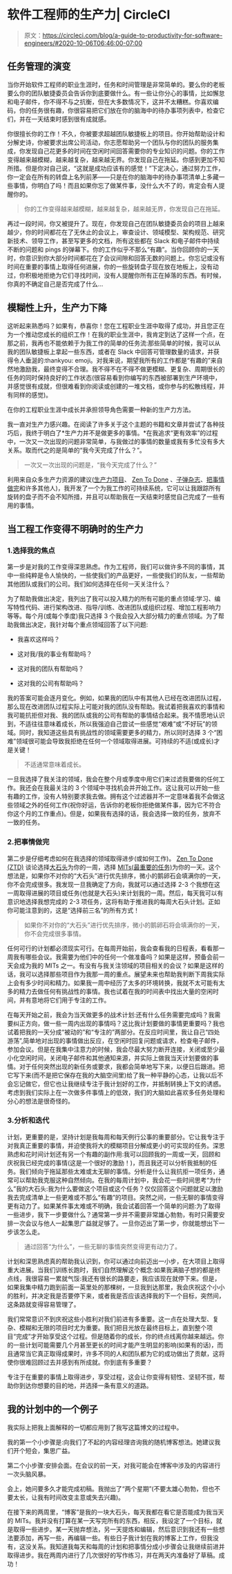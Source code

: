 # 软件工程师的生产力| CircleCI

> 原文：<https://circleci.com/blog/a-guide-to-productivity-for-software-engineers/#2020-10-06T06:46:00-07:00>

## 任务管理的演变

当你开始软件工程师的职业生涯时，任务和时间管理是非常简单的。要么你的老板要么你的团队敏捷委员会告诉你到底要做什么。有一些让你分心的事情，比如懈怠和电子邮件，你不得不与之抗衡，但在大多数情况下，这并不太糟糕。你喜欢编码，你的任务很有趣，你很容易把它们放在你的脑海中的待办事项列表中，检查它们，并在一天结束时感到很有成就感。

你很擅长你的工作！不久，你被要求超越团队敏捷板上的项目。你开始帮助设计和分解史诗，你被要求出席公司活动，你志愿帮助另一个团队与你的团队的服务集成，你发现自己花更多的时间在空闲时间回答需要你的专业知识的问题。你的工作变得越来越模糊，越来越复杂，越来越无界。你发现自己在拖延。你感到更加不知所措。但是你对自己说，“这就是成功应该有的感觉！”下定决心，通过努力工作，你一定会在所有的转盘上名列前茅——只是在你的脑海中的待办事项清单上多藏一些事情，你明白了吗！而且如果你忘了做某件事，没什么大不了的，肯定会有人提醒你的。

> 你的工作变得越来越模糊，越来越复杂，越来越无界，你发现自己在拖延。

再过一段时间，你又被提升了。现在，你发现自己在团队敏捷委员会的项目上越来越少，你的时间都花在了无休止的会议上，审查设计、领域模型、架构规范、研究新技术、领导工作，甚至写更多的文档，所有这些都在 Slack 和电子邮件中持续不断的问题和 pings 的弹幕下。你的工作似乎不那么“有趣”。当你回顾你的一天时，你意识到你大部分时间都花在了会议间隙和回答无数的问题上。你忘记或没有时间在重要的事情上取得任何进展，你的一些旋转盘子现在放在地板上，没有动过，你积极地拒绝为它们寻找时间，没有人提醒你所有正在掉落的东西。有时候，你真的不确定自己是否完成了什么…

## 模糊性上升，生产力下降

这听起来熟悉吗？如果有，恭喜你！您在工程职业生涯中取得了成功，并且您正在为一个推动您成长的组织工作！在我的职业生涯中，我肯定到达了这样一个点，在那之前，我再也不能依赖于为我工作的简单的任务流:那些简单的时候，我可以从我的团队敏捷板上拿起一些东西，或者在 Slack 中回答可管理数量的请求，并获得令人垂涎的:thankyou: emoji。对我来说，期望我所有的工作都是“有趣的”来自然地激励我，最终变得不合理。我不得不在不得不做更模糊、更复杂、周期很长的任务的同时保持良好的工作状态(很容易看到你编写的东西被部署到生产环境中，并感觉很有成就，但很难看到你阅读或创建的一堆文档，或你参与的松散线程，并有同样的感觉)。

在你的工程职业生涯中成长并承担领导角色需要一种新的生产力方法。

我一直对生产力感兴趣。在阅读了许多关于这个主题的书籍和文章并尝试了各种技巧后，我终于明白了*生产力并不是做更多的事情。*在我追求“更有效率”的过程中，一次又一次出现的问题非常简单，与我做过的事情的数量或我有多忙没有多大关系。取而代之的是简单的“我今天完成了什么？”。

> 一次又一次出现的问题是，“我今天完成了什么？”

利用来自众多生产力资源的建议([生产力项目](https://www.amazon.com/dp/B00Z3G239W)、 [Zen To Done](https://zenhabits.net/zen-to-done-ztd-the-ultimate-simple-productivity-system/) 、[子弹杂志](https://bulletjournal.com/)、[把事情做完](https://www.amazon.com/Getting-Things-Done-Stress-Free-Productivity/dp/0143126563)和许多其他人)，我开发了一个为我工作的可持续系统，它可以让我跟踪所有旋转的盘子而不会不知所措，并且可以帮助我在一天结束时感觉自己完成了一些有用的事情。

## 当工程工作变得不明确时的生产力

### 1.选择我的焦点

第一步是对我的工作变得深思熟虑。作为工程师，我们可以做许多不同的事情，其中一些纯粹是令人愉快的，一些使我们的产品更好，一些使我们的队友，一些帮助其他团队或我们的公司。我们如何选择在任何一天关注什么？

为了帮助我做出决定，我列出了我可以投入精力的所有可能的重点领域:学习、编写特性代码、进行架构改进、指导/训练、改进团队或组织过程、增加工程影响力等等。每个月(或每个季度)我只选择 3 个我会投入大部分精力的重点领域。为了帮助我做出决定，我针对每个重点领域回答了以下问题:

*   我喜欢这样吗？

*   这对我/我的事业有帮助吗？

*   这对我的团队有帮助吗？

*   这对我的公司有帮助吗？

我的答案可能会逐月变化。例如，如果我的团队中有其他人已经在改进团队过程，那么现在改进团队过程实际上可能对我的团队没有帮助。我试着把我喜欢的事情和我可能抗拒但对我、我的团队或我的公司有帮助的事情结合起来。我不情愿地认识到，不适往往意味着成长，所以我强迫自己尝试一些感觉“艰难”或“不好玩”的领域。同时，我知道这些具有挑战性的领域需要更多的精力，所以同时选择 3 个“困难”领域很可能会导致我拒绝在任何一个领域取得进展。可持续的不适(或成长)才是关键！

> 不适通常意味着成长。

一旦我选择了我关注的领域，我会在整个月或季度中用它们来过滤我要做的任何工作。我还会在我最关注的 3 个领域中寻找机会并开始工作。这让我可以开始一些有趣的工作，没有人特别要求我去做。拥有这个过滤器并不一定意味着我不会做这些领域之外的任何工作(祝你好运，告诉你的老板你拒绝做某件事，因为它不符合你这个月的工作重点)。但是，如果我有选择的话，我会选择一致的任务，放弃不一致的任务。

### 2.把事情做完

第二步是仔细考虑如何在我选择的领域取得进步(或如何工作)。 [Zen To Done (ZTD)](https://zenhabits.net/zen-to-done-ztd-the-ultimate-simple-productivity-system/) 谈论选择[大石头](https://zenhabits.net/big-rocks-first-double-your-productivity-this-week/)为你的一周，选择 [MITs(最重要的任务)](https://zenhabits.net/purpose-your-day-most-important-task/)为你的一天。这个想法是，如果你不对你的“大石头”进行优先排序，微小的鹅卵石会填满你的一天，你不会完成很多。我发现一旦我确定了方向，我就可以通过选择 2-3 个我想在这一周取得进展的项目或任务(也就是大石头)来计划我的一周。然后，每天我可以有意识地选择我想完成的 2-3 项任务，这将有助于推进我的每周大石头计划。正如你可能注意到的，这是“选择前三名”的所有方式！

> 如果你不对你的“大石头”进行优先排序，微小的鹅卵石将会填满你的一天，你不会完成很多事情。

任何可行的计划都必须现实可行。在每周开始前，我会查看我的日程表，看看那一周我有哪些会议。我需要为他们中的任何一个做准备吗？如果是这样，预备会前一天会成为我的 MITs 之一。有没有与我关注领域的项目相关的会议？如果是这样的话，我可以选择那些项目作为我那一周的重点。展望未来也帮助我判断下周我实际上会有多少时间和精力。如果我一周中经历了太多的环境转换，我就不太可能有太多的精力去做任何有挑战性的事情。我也试着在我的时间表中找出大量的空闲时间，并有意地将它们用于专注的工作。

在每天开始之前，我会为当天做更多的战术计划:还有什么任务需要完成吗？我需要纠正方向，做一些一周内出现的事情吗？这比我计划要做的事情更重要吗？我也试着把我的一天分成“被动的”和“专注的”两部分。在反应时间里，我让自己“四处游荡”,简单地对出现的事情做出反应，在空闲时回复问题或请求，检查电子邮件，参加会议。但是在我集中注意力的时候，我会尽最大努力断开连接，关闭或至少最小化空闲时间，关闭电子邮件和其他通知来源，并实际上做我当天计划要做的事情。对于任何突然出现的新任务或要求，我都会简单地写下来，以便日后跟进。把它写下来(而不是把它保存在我的大脑空间里)给了我一种平静的心态，让我以后不会忘记做它，但它也让我继续专注于我计划好的工作，并抵制转换上下文的诱惑。考虑到我们实际上在一次做多件事情上的低效，我们的大脑如此喜欢多任务处理和分心的想法是很奇怪的。

### 3.分析和迭代

计划，更重要的是，坚持计划是我每周和每天例行公事的重要部分。它让我专注于对我真正重要的事情，并迫使我将大的模糊项目分解成更小的可实现的任务。深思熟虑和花时间计划还有另一个有趣的副作用:我可以回顾我的一周或一天，回顾和庆祝我已经完成的事情(这是一个很好的激励！)，而且我还可以分析我抵制的任务。我们倾向于拖延那些太难或太无聊的事情。分析是什么让我抗拒一项任务，通常可以帮助我克服这种自然倾向。在我的每周计划中，我会花一些时间思考“为什么”我的大石头:我为什么要做这个项目或这个任务？仅仅回答这个问题就足以激励我去完成清单上一些更难或不那么“有趣”的项目。突然之间，一些无聊的事情变得更有动力了。如果某件事太难或不明确，我会试着回答一个简单的问题:为了取得一些进步，我下一步要做什么？通常第一步并不需要非常雄心勃勃，有时只需要安排一次会议与他人一起集思广益就足够了。一旦你迈出了第一步，你就能想出下一步该怎么走。

> 通过回答“为什么”，一些无聊的事情突然变得更有动力了。

计划和深思熟虑真的帮助我认识到，你可以通过向前迈出一小步，在大项目上取得重大进展。当我们训练长跑时，我们自然理解这个概念:如果我满脑子想的都是终点线，我很容易一累就气馁:我还有很长的路要走，我应该现在就停下来。但是，如果我集中精力跑到前面一英里处的那棵树，一旦我到达那里，我会庆祝这个小小的胜利，并决定我是否要停下来，或者我是否应该选择我的下一个目标，突然间，这条路就变得容易管理了。

我们常常意识不到庆祝这些小胜利对我们前进有多重要。这一点在处理大型、复杂、模糊和无限的项目时尤为重要。我们把目光放在最终目标上，直到整个项目“完成”才开始享受这个过程。但是随着你的成长，你的终点线离你越来越远。你的一些计划可能需要几个月甚至更长的时间才能产生明显的影响(如果有的话)，而且通常当它真正取得成果时，许多不同的人和团队都为它的成功做出了贡献，这将使你很难回顾过去并感到有所成就。你到底有多重要？

专注于在重要的事情上取得进步，享受过程，这会让你变得有韧性、坚韧不拔，帮助你到达你想要的目的地，并选择一条有意义的道路。

## 我的计划中的一个例子

我实际上把我上面解释的一切都应用到了我写这篇博文的过程中。

我的第一个小步骤是:向我们了不起的内容经理咨询我的随机博客想法。她建议我们开个短会，集思广益。

第二个小步骤:安排会面。在会议的前一天，对我可能会在博客中涉及的内容进行一次头脑风暴。

会上，她问要多久才能完成初稿。我抛出了“两个星期”(不要太雄心勃勃，但也不要太长，让我有时间改变主意或失去兴趣)。

在接下来的两周里，“博客”是我的一块大石头，每天我都在看它是否能成为我当天的 MITs。我并没有打算在某一天写完所有的东西，相反，我设定了一个目标，就是取得一些进步。某一天抛弃想法，另一天提炼和编辑，然后意识到我还有一些想法要添加，再写一些，再编辑一些。有些日子我计划在我的博客上工作，但我没有，这没关系。我知道我每天和每周的计划和把事情分成小步骤会让我继续前进并取得进步。我在两周内进行了几次很好的写作练习，并在两天内准备好了草稿。成功！